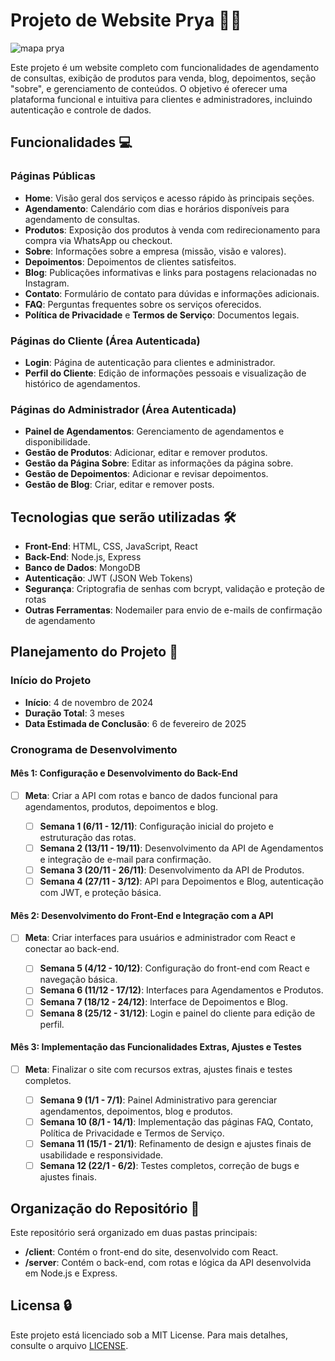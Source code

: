 ﻿# Projeto de Website Prya 🔮✨
![mapa prya](doc/PRYA.png)

Este projeto é um website completo com funcionalidades de agendamento de consultas, exibição de produtos para venda, blog, depoimentos, seção "sobre", e gerenciamento de conteúdos. O objetivo é oferecer uma plataforma funcional e intuitiva para clientes e administradores, incluindo autenticação e controle de dados.

## Funcionalidades 💻

### Páginas Públicas
- **Home**: Visão geral dos serviços e acesso rápido às principais seções.
- **Agendamento**: Calendário com dias e horários disponíveis para agendamento de consultas.
- **Produtos**: Exposição dos produtos à venda com redirecionamento para compra via WhatsApp ou checkout.
- **Sobre**: Informações sobre a empresa (missão, visão e valores).
- **Depoimentos**: Depoimentos de clientes satisfeitos.
- **Blog**: Publicações informativas e links para postagens relacionadas no Instagram.
- **Contato**: Formulário de contato para dúvidas e informações adicionais.
- **FAQ**: Perguntas frequentes sobre os serviços oferecidos.
- **Política de Privacidade** e **Termos de Serviço**: Documentos legais.

### Páginas do Cliente (Área Autenticada)
- **Login**: Página de autenticação para clientes e administrador.
- **Perfil do Cliente**: Edição de informações pessoais e visualização de histórico de agendamentos.

### Páginas do Administrador (Área Autenticada)
- **Painel de Agendamentos**: Gerenciamento de agendamentos e disponibilidade.
- **Gestão de Produtos**: Adicionar, editar e remover produtos.
- **Gestão da Página Sobre**: Editar as informações da página sobre.
- **Gestão de Depoimentos**: Adicionar e revisar depoimentos.
- **Gestão de Blog**: Criar, editar e remover posts.

## Tecnologias que serão utilizadas 🛠️

- **Front-End**: HTML, CSS, JavaScript, React
- **Back-End**: Node.js, Express
- **Banco de Dados**: MongoDB
- **Autenticação**: JWT (JSON Web Tokens)
- **Segurança**: Criptografia de senhas com bcrypt, validação e proteção de rotas
- **Outras Ferramentas**: Nodemailer para envio de e-mails de confirmação de agendamento

## Planejamento do Projeto 📅

### Início do Projeto
- **Início**: 4 de novembro de 2024
- **Duração Total**: 3 meses
- **Data Estimada de Conclusão**: 6 de fevereiro de 2025

### Cronograma de Desenvolvimento

#### Mês 1: Configuração e Desenvolvimento do Back-End
- [ ] **Meta**: Criar a API com rotas e banco de dados funcional para agendamentos, produtos, depoimentos e blog.

   - [ ] **Semana 1 (6/11 - 12/11)**: Configuração inicial do projeto e estruturação das rotas.
   - [ ] **Semana 2 (13/11 - 19/11)**: Desenvolvimento da API de Agendamentos e integração de e-mail para confirmação.
   - [ ] **Semana 3 (20/11 - 26/11)**: Desenvolvimento da API de Produtos.
   - [ ] **Semana 4 (27/11 - 3/12)**: API para Depoimentos e Blog, autenticação com JWT, e proteção básica.

#### Mês 2: Desenvolvimento do Front-End e Integração com a API
- [ ] **Meta**: Criar interfaces para usuários e administrador com React e conectar ao back-end.

   - [ ] **Semana 5 (4/12 - 10/12)**: Configuração do front-end com React e navegação básica.
   - [ ] **Semana 6 (11/12 - 17/12)**: Interfaces para Agendamentos e Produtos.
   - [ ] **Semana 7 (18/12 - 24/12)**: Interface de Depoimentos e Blog.
   - [ ] **Semana 8 (25/12 - 31/12)**: Login e painel do cliente para edição de perfil.

#### Mês 3: Implementação das Funcionalidades Extras, Ajustes e Testes
- [ ] **Meta**: Finalizar o site com recursos extras, ajustes finais e testes completos.

   - [ ] **Semana 9 (1/1 - 7/1)**: Painel Administrativo para gerenciar agendamentos, depoimentos, blog e produtos.
   - [ ] **Semana 10 (8/1 - 14/1)**: Implementação das páginas FAQ, Contato, Política de Privacidade e Termos de Serviço.
   - [ ] **Semana 11 (15/1 - 21/1)**: Refinamento de design e ajustes finais de usabilidade e responsividade.
   - [ ] **Semana 12 (22/1 - 6/2)**: Testes completos, correção de bugs e ajustes finais.

## Organização do Repositório  📁

Este repositório será organizado em duas pastas principais:

- **/client**: Contém o front-end do site, desenvolvido com React.
- **/server**: Contém o back-end, com rotas e lógica da API desenvolvida em Node.js e Express.

## Licensa 🔒
Este projeto está licenciado sob a MIT License. Para mais detalhes, consulte o arquivo [LICENSE](LICENSE.txt).
